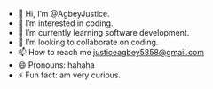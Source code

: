 - 👋 Hi, I’m @AgbeyJustice.
- 👀 I’m interested in coding.
- 🌱 I’m currently learning software development.
- 💞️ I’m looking to collaborate on coding.
- 📫 How to reach me justiceagbey5858@gmail.com
- 😄 Pronouns: hahaha
- ⚡ Fun fact: am very curious.

<!---
AgbeyJustice/AgbeyJustice is a ✨ special ✨ repository because its `README.md` (this file) appears on your GitHub profile.
You can click the Preview link to take a look at your changes.
--->
